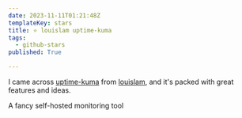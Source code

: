 ```yaml
---
date: 2023-11-11T01:21:48Z
templateKey: stars
title: ⭐ louislam uptime-kuma
tags:
  - github-stars
published: True

---
```


I came across [uptime-kuma](https://github.com/louislam/uptime-kuma) from [louislam](https://github.com/louislam), and it's packed with great features and ideas.

A fancy self-hosted monitoring tool
